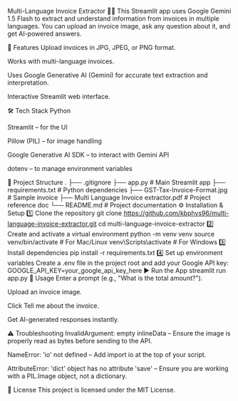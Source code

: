 Multi-Language Invoice Extractor 📄💬
This Streamlit app uses Google Gemini 1.5 Flash to extract and understand information from invoices in multiple languages. You can upload an invoice image, ask any question about it, and get AI-powered answers.

🚀 Features
Upload invoices in JPG, JPEG, or PNG format.

Works with multi-language invoices.

Uses Google Generative AI (Gemini) for accurate text extraction and interpretation.

Interactive Streamlit web interface.

🛠️ Tech Stack
Python

Streamlit – for the UI

Pillow (PIL) – for image handling

Google Generative AI SDK – to interact with Gemini API

dotenv – to manage environment variables

📂 Project Structure
.
├── .gitignore
├── app.py                  # Main Streamlit app
├── requirements.txt        # Python dependencies
├── GST-Tax-Invoice-Format.jpg  # Sample invoice
├── Multi Language Invoice extractor.pdf  # Project reference doc
└── README.md               # Project documentation
⚙️ Installation & Setup
1️⃣ Clone the repository
git clone https://github.com/kbphys96/multi-language-invoice-extractor.git
cd multi-language-invoice-extractor
2️⃣ Create and activate a virtual environment
python -m venv venv
source venv/bin/activate   # For Mac/Linux
venv\Scripts\activate      # For Windows
3️⃣ Install dependencies
pip install -r requirements.txt
4️⃣ Set up environment variables
Create a .env file in the project root and add your Google API key:
GOOGLE_API_KEY=your_google_api_key_here
▶️ Run the App
streamlit run app.py
📸 Usage
Enter a prompt (e.g., "What is the total amount?").

Upload an invoice image.

Click Tell me about the invoice.

Get AI-generated responses instantly.

⚠️ Troubleshooting
InvalidArgument: empty inlineData – Ensure the image is properly read as bytes before sending to the API.

NameError: 'io' not defined – Add import io at the top of your script.

AttributeError: 'dict' object has no attribute 'save' – Ensure you are working with a PIL.Image object, not a dictionary.

📜 License
This project is licensed under the MIT License.